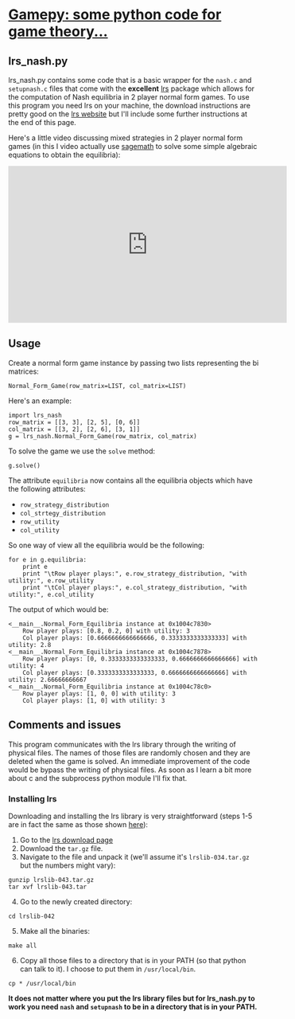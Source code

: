# [Gamepy: some python code for game theory...](../index.html)

## lrs_nash.py

lrs_nash.py contains some code that is a basic wrapper for the `nash.c` and `setupnash.c` files that come with the **excellent** [lrs](http://cgm.cs.mcgill.ca/~avis/C/lrs.html) package which allows for the computation of Nash equilibria in 2 player normal form games. To use this program you need lrs on your machine, the download instructions are pretty good on the [lrs website](http://cgm.cs.mcgill.ca/~avis/C/lrs.html) but I'll include some further instructions at the end of this page.

Here's a little video discussing mixed strategies in 2 player normal form games (in this I video actually use [sagemath](http://sagemath.org/) to solve some simple algebraic equations to obtain the equilibria):

<iframe width="560" height="315" src="http://www.youtube.com/embed/poYucyX7-gE" frameborder="0" allowfullscreen></iframe>

## Usage

Create a normal form game instance by passing two lists representing the bi matrices:


~~~~{.python}
Normal_Form_Game(row_matrix=LIST, col_matrix=LIST)
~~~~

Here's an example:

~~~~{.python}
import lrs_nash
row_matrix = [[3, 3], [2, 5], [0, 6]]
col_matrix = [[3, 2], [2, 6], [3, 1]]
g = lrs_nash.Normal_Form_Game(row_matrix, col_matrix)
~~~~

To solve the game we use the `solve` method:

~~~~{.python}
g.solve()
~~~~

The attribute `equilibria` now contains all the equilibria objects which have the following attributes:

- `row_strategy_distribution`
- `col_strtegy_distribution`
- `row_utility`
- `col_utility`

So one way of view all the equilibria would be the following:

~~~~{.python}
for e in g.equilibria:
    print e
    print "\tRow player plays:", e.row_strategy_distribution, "with utility:", e.row_utility
    print "\tCol player plays:", e.col_strategy_distribution, "with utility:", e.col_utility
~~~~

The output of which would be:

~~~~{.python}
<__main__.Normal_Form_Equilibria instance at 0x1004c7830>
    Row player plays: [0.8, 0.2, 0] with utility: 3
    Col player plays: [0.6666666666666666, 0.3333333333333333] with utility: 2.8
<__main__.Normal_Form_Equilibria instance at 0x1004c7878>
    Row player plays: [0, 0.3333333333333333, 0.6666666666666666] with utility: 4
    Col player plays: [0.3333333333333333, 0.6666666666666666] with utility: 2.66666666667
<__main__.Normal_Form_Equilibria instance at 0x1004c78c0>
    Row player plays: [1, 0, 0] with utility: 3
    Col player plays: [1, 0] with utility: 3
~~~~

## Comments and issues

This program communicates with the lrs library through the writing of physical files. The names of those files are randomly chosen and they are deleted when the game is solved. An immediate improvement of the code would be bypass the writing of physical files. As soon as I learn a bit more about c and the subprocess python module I'll fix that.

### Installing lrs

Downloading and installing the lrs library is very straightforward (steps 1-5 are in fact the same as those shown [here](http://cgm.cs.mcgill.ca/~avis/C/lrslib/USERGUIDE.html#Installation%20Section)):

1. Go to the [lrs download page](http://cgm.cs.mcgill.ca/~avis/C/lrslib/)
2. Download the `tar.gz` file.
3. Navigate to the file and unpack it (we'll assume it's `lrslib-034.tar.gz` but the numbers might vary):

~~~~{.bash}
gunzip lrslib-043.tar.gz
tar xvf lrslib-043.tar
~~~~

4. Go to the newly created directory:

~~~~{.bash}
cd lrslib-042
~~~~

5. Make all the binaries:

~~~~{.bash}
make all
~~~~

6. Copy all those files to a directory that is in your PATH (so that python can talk to it). I choose to put them in `/usr/local/bin`.

~~~~{.bash}
cp * /usr/local/bin
~~~~

**It does not matter where you put the lrs library files but for lrs_nash.py to work you need `nash` and `setupnash` to be in a directory that is in your PATH.**
